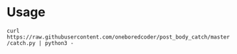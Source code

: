 # Usage
`curl https://raw.githubusercontent.com/oneboredcoder/post_body_catch/master/catch.py | python3 -`
